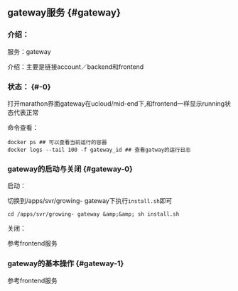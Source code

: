 ## gateway服务 {#gateway}

### 介绍：

服务：gateway

介绍：主要是链接account／backend和frontend

### 状态： {#-0}

打开marathon界面gateway在ucloud/mid-end下,和frontend一样显示running状态代表正常


命令查看：

```
docker ps ## 可以查看当前运行的容器
docker logs --tail 100 -f gateway_id ## 查看gatway的运行日志
```
### gateway的启动与关闭 {#gateway-0}

启动：

切换到/apps/svr/growing- gateway下执行`install.sh`即可
```
cd /apps/svr/growing- gateway &amp;&amp; sh install.sh
```
关闭：

参考frontend服务

### gateway的基本操作 {#gateway-1}

参考frontend服务